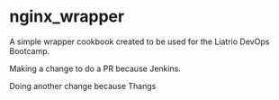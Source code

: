 # nginx_wrapper

A simple wrapper cookbook created to be used for the Liatrio DevOps Bootcamp. 

Making a change to do a PR because Jenkins. 

Doing another change because Thangs

